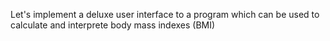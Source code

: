 Let's implement a deluxe user interface to a program which can be used to calculate and interprete body mass indexes (BMI)